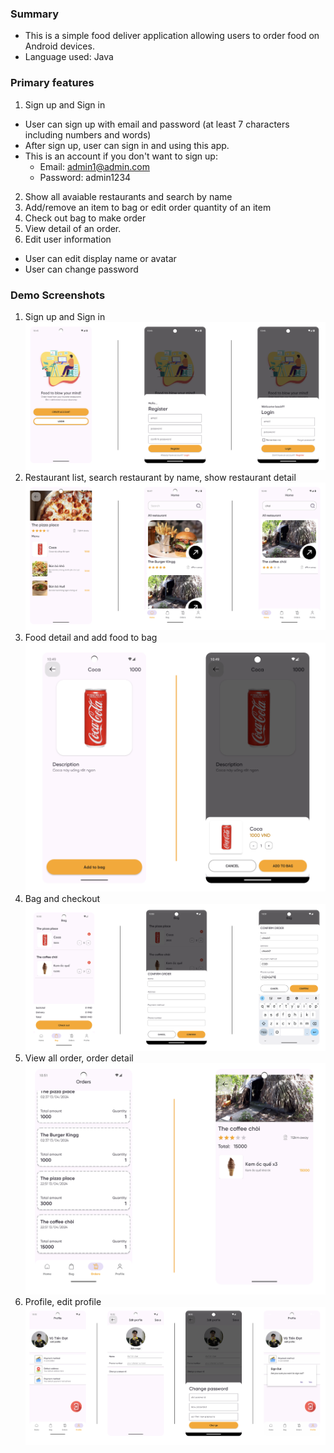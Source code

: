 ### Summary
- This is a simple food deliver application allowing users to order food on Android devices.
- Language used: Java
### Primary features
1. Sign up and Sign in
- User can sign up with email and password (at least 7 characters including numbers and words)
- After sign up, user can sign in and using this app.
- This is an account if you don't want to sign up: 
    - Email: admin1@admin.com
    - Password: admin1234
2. Show all avaiable restaurants and search by name
3. Add/remove an item to bag or edit order quantity of an item
4. Check out bag to make order
5. View detail of an order.
6. Edit user information
- User can edit display name or avatar
- User can change password
### Demo Screenshots
1. Sign up and Sign in
![1](https://github.com/vtd182/MyFoodOrder/blob/main/demo/1.png)
2. Restaurant list, search restaurant by name, show restaurant detail
![2](https://github.com/vtd182/MyFoodOrder/blob/main/demo/2.png)
3. Food detail and add food to bag
![3](https://github.com/vtd182/MyFoodOrder/blob/main/demo/3.png)
4. Bag and checkout
![4](https://github.com/vtd182/MyFoodOrder/blob/main/demo/4.png)
5. View all order, order detail
![5](https://github.com/vtd182/MyFoodOrder/blob/main/demo/5.png)
6. Profile, edit profile
![6](https://github.com/vtd182/MyFoodOrder/blob/main/demo/6.png)



